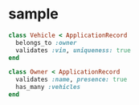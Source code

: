 # sample



```ruby
class Vehicle < ApplicationRecord
  belongs_to :owner
  validates :vin, uniqueness: true
end
```

```ruby
class Owner < ApplicationRecord
  validates :name, presence: true
  has_many :vehicles
end
```
